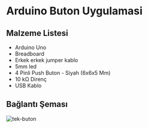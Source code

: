 # Arduino Buton Uygulamasi
<h2>Malzeme Listesi</h2>
  <ul>
    <li>Arduino Uno</li>
    <li>Breadboard</li>
    <li>Erkek erkek jumper kablo</li>
    <li>5mm led</li>
    <li>4 Pinli Push Buton - Siyah (6x6x5 Mm)</li>
    <li>10 kΩ Direnç</li>
    <li>USB Kablo</li>
</ul>
  
  
<h2> Bağlantı Şeması </h2>


![tek-buton](https://user-images.githubusercontent.com/47007407/51899852-ebe92c80-23c4-11e9-983b-afc97f29aea9.png)
